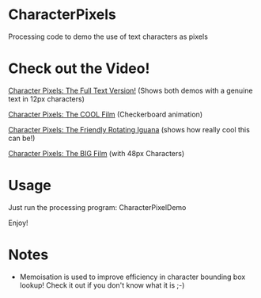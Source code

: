 # CharacterPixels
Processing code to demo the use of text characters as pixels
# Check out the Video!

[Character Pixels: The Full Text Version!](https://youtu.be/rrVtNiJrFVA)  (Shows both demos with a genuine text in 12px characters)

[Character Pixels: The COOL Film](https://youtu.be/D1C81xTckc4) (Checkerboard animation)

[Character Pixels: The Friendly Rotating Iguana](https://youtu.be/krbMmw7lCLs) (shows how really cool this can be!)

[Character Pixels: The BIG Film](https://youtu.be/enDxRxBbZ-4) (with 48px Characters)


# Usage
Just run the processing program: CharacterPixelDemo

Enjoy!

# Notes
- Memoisation is used to improve efficiency in character bounding box lookup! Check it out if you don't know what it is ;-)

